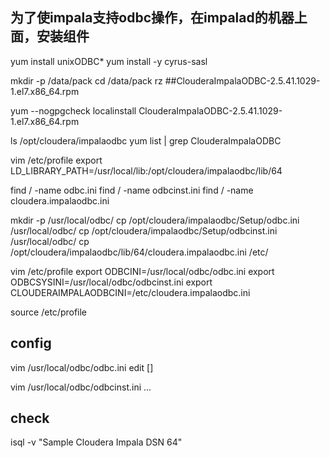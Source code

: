 ## 为了使impala支持odbc操作，在impalad的机器上面，安装组件

yum install unixODBC*
yum install -y cyrus-sasl

mkdir -p /data/pack
cd /data/pack
rz
##ClouderaImpalaODBC-2.5.41.1029-1.el7.x86_64.rpm

yum --nogpgcheck localinstall ClouderaImpalaODBC-2.5.41.1029-1.el7.x86_64.rpm

ls /opt/cloudera/impalaodbc
yum list | grep ClouderaImpalaODBC

vim /etc/profile 
export LD_LIBRARY_PATH=/usr/local/lib:/opt/cloudera/impalaodbc/lib/64


find / -name odbc.ini
find / -name odbcinst.ini
find / -name cloudera.impalaodbc.ini

mkdir -p /usr/local/odbc/
cp /opt/cloudera/impalaodbc/Setup/odbc.ini /usr/local/odbc/
cp /opt/cloudera/impalaodbc/Setup/odbcinst.ini /usr/local/odbc/
cp /opt/cloudera/impalaodbc/lib/64/cloudera.impalaodbc.ini /etc/

vim /etc/profile
export ODBCINI=/usr/local/odbc/odbc.ini
export ODBCSYSINI=/usr/local/odbc/odbcinst.ini
export CLOUDERAIMPALAODBCINI=/etc/cloudera.impalaodbc.ini

source /etc/profile


## config
vim /usr/local/odbc/odbc.ini
edit []

vim /usr/local/odbc/odbcinst.ini 
...


## check
isql -v "Sample Cloudera Impala DSN 64"
